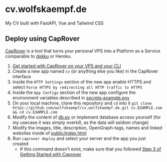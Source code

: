 # cv.wolfskaempf.de
My CV built with FastAPI, Vue and Tailwind CSS

## Deploy using CapRover
[CapRover](https://caprover.com/) is a tool that turns your personal VPS into a Platform as a Service comparable to [dokku](https://dokku.com/) or Heroku.

1. [Get started with CapRover on your VPS and your CLI](https://caprover.com/docs/get-started.html)
2. Create a new app named `cv` (or anything else you like) in the CapRover interface
3. Inside the `HTTP Settings` section of the new app enable HTTPS and select `Force HTTPS by redirecting all HTTP traffic to HTTPS`
4. Inside the `App Configs` section of the new app configure the environment variables described in [secrets-example.env](./secrets-example.env)
5. On your local machine, clone this repository and `cd` into it `git clone https://github.com/wolfskaempf/cv.wolfskaempf.de.git cv.EXAMPLE.com && cd cv.EXAMPLE.com`
6. Modify the content of [db.py](./db.py) or implement database access yourself (for my usecase it was simply overkill, as the data will seldom change)
7. Modify the images, title, description, OpenGraph-tags, names and linked websites inside of [public/index.html](./public/index.html)
8. Run `caprover deploy` and select your server and the app you just created
   * If this command doesn't exist, make sure that you followed [Step 3 of Getting Started with Caprover](https://caprover.com/docs/get-started.html#step-3-install-caprover-cli)
